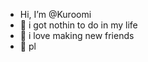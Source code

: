 - Hi, I’m @Kuroomi
- 👀  i got nothin to do in my life
- 🌱  i love making new friends
- 💞️  pl


<!---
Kuroomi/Kuroomi is a ✨ special ✨ horse






















lol
